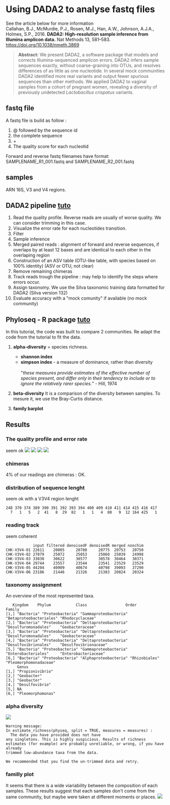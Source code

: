 # Using DADA2 to analyse fastq files
See the article below for more information  
Callahan, B.J., McMurdie, P.J., Rosen, M.J., Han, A.W., Johnson, A.J.A., Holmes, S.P., 2016. **DADA2: High-resolution sample inference from Illumina amplicon data.** Nat Methods 13, 581–583. <https://doi.org/10.1038/nmeth.3869>
> **Abstract:** We present DADA2, a software package that models and corrects Illumina-sequenced amplicon errors. DADA2 infers sample sequences exactly, without coarse-graining into OTUs, and resolves differences of as little as one nucleotide. In several mock communities DADA2 identified more real variants and output fewer spurious sequences than other methods. We applied DADA2 to vaginal samples from a cohort of pregnant women, revealing a diversity of previously undetected *Lactobacillus crispatus* variants.

## fastq file
A fastq file is build as follow : 
 
1. @ followed by the sequence id
2. the complete sequence  
3. \+  
4. The quality score for each nucleotid 


Forward and reverse fastq filenames have format: SAMPLENAME_R1_001.fastq and SAMPLENAME_R2_001.fastq

## samples
ARN 16S, V3 and V4 regions. 

## DADA2 pipeline [tuto](https://benjjneb.github.io/dada2/tutorial.html)
1. Read the quality profile. Reverse reads are usually of worse quality. We can consider trimming in this case.
2. Visualize the error rate for each nucleotides transition. 
3. Filter
3. Sample inference
4. Merged paired reads : alignment of forward and reverse sequences, if overlaps by at least 12 bases and are identical to each other in the overlaping region 
5. Construction of an ASV table (OTU-like table, with species based on 100% identity) (ASV or OTU, not clear)
6. Remove remaining chimeras 
7. Track reads trough the pipeline : may help to identify the steps where errors occur. 
8. Assign taxonomy. We use the Silva taxonomic training data formatted for DADA2 (Silva version 132)
9. Evaluate accuracy with a "mock comunity" if available (no mock community)

## Phyloseq - R package [tuto](https://benjjneb.github.io/dada2/tutorial.html)
In this tutorial, the code was built to compare 2 communities. Re adapt the code from the tutorial to fit the data.
 
1. **alpha-diversity**
= species richness.		
	- **shannon index**
	- **simpson index** - a measure of dominance, rather than diversity<br/><br/> "*these measures provide estimates of the effective number of species present, and differ only in their tendency to include or to ignore the relatively rarer species.*" - Hill, 1974

2. **beta-diversity**
It is a comparison of the diversity between samples. To mesure it, we use the Bray-Curtis distance. 

3. **family barplot**

## Results 
### The quality profile and error rate
seem ok 
![](ims/qualityprofileR1.jpeg) ![](ims/qualityprofileR2.jpeg)
![](ims/errorrateR1.jpeg) 
![](ims/errorrateR2.jpeg) 

### chimeras
4% of our readings are chimeras : OK. 

### distribution of sequence lenght 
seem ok with a V3V4 region lenght
<pre><code>248 370 374 389 390 391 392 393 394 400 409 410 411 414 415 416 417 
  7   1   5   2  41   8  29  82   1   1   4  80   9  12 164 425   1 </code></pre>
   
### reading track
seem coherent 
<pre><code>            input filtered denoisedF denoisedR merged nonchim
CHK-V3V4-01 22611    20805     20780     20775  20753   20750
CHK-V3V4-02 27079    25072     25053     25060  25039   24998
CHK-V3V4-03 33030    30622     30577     30578  30464   30371
CHK-V3V4-04 29744    23557     23544     23541  23529   23529
CHK-V3V4-05 44204    40909     40674     40798  39093   37290
CHK-V3V4-06 23186    21446     21326     21383  20824   20324</code></pre>  

### taxonomy assignment
An overview of the most represented taxa.

<pre><code>   Kingdom    Phylum           Class                 Order                   Family                
[1,] "Bacteria" "Proteobacteria" "Gammaproteobacteria" "Betaproteobacteriales" "Rhodocyclaceae"      
[2,] "Bacteria" "Proteobacteria" "Deltaproteobacteria" "Desulfuromonadales"    "Geobacteraceae"      
[3,] "Bacteria" "Proteobacteria" "Deltaproteobacteria" "Desulfuromonadales"    "Geobacteraceae"      
[4,] "Bacteria" "Proteobacteria" "Deltaproteobacteria" "Desulfovibrionales"    "Desulfovibrionaceae" 
[5,] "Bacteria" "Proteobacteria" "Gammaproteobacteria" "Enterobacteriales"     "Enterobacteriaceae"  
[6,] "Bacteria" "Proteobacteria" "Alphaproteobacteria" "Rhizobiales"           "Pleomorphomonadaceae"
     Genus            
[1,] "Propionivibrio" 
[2,] "Geobacter"      
[3,] "Geobacter"      
[4,] "Desulfovibrio"  
[5,] NA               
[6,] "Pleomorphomonas" </code></pre>

### alpha diversity
![](ims/alphadiversity_NoChim.jpeg) 
<pre><code>Warning message:
In estimate_richness(physeq, split = TRUE, measures = measures) :
  The data you have provided does not have
any singletons. This is highly suspicious. Results of richness
estimates (for example) are probably unreliable, or wrong, if you have already
trimmed low-abundance taxa from the data.

We recommended that you find the un-trimmed data and retry.</code></pre> 
### familly plot 
It seems that there is a wide viariability between the composition of each samples.
These results suggest that each samples don't come from the same community, but maybe were taken at different moments or places. 
![](ims/family_NoChim.jpeg) 
